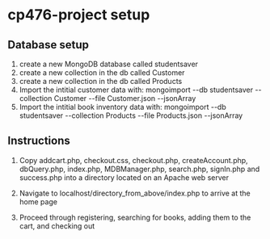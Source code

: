 # cp476-project setup

## Database setup

1. create a new MongoDB database called studentsaver
2. create a new collection in the db called Customer
3. create a new collection in the db called Products
4. Import the intitial customer data with: mongoimport --db studentsaver --collection Customer --file Customer.json --jsonArray
5. Import the intitial book inventory data with: mongoimport --db studentsaver --collection Products --file Products.json --jsonArray

## Instructions

1. Copy addcart.php, checkout.css, checkout.php, createAccount.php, dbQuery.php, index.php, MDBManager.php, search.php, signIn.php and success.php into a directory located on an Apache web server

2. Navigate to localhost/directory_from_above/index.php to arrive at the home page

3. Proceed through registering, searching for books, adding them to the cart, and checking out